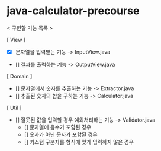 # java-calculator-precourse

< 구현할 기능 목록 >

[ View ]
- [x] 문자열을 입력받는 기능 -> InputView.java
- [] 결과를 출력하는 기능 -> OutputView.java

[ Domain ]
- [] 문자열에서 숫자를 추출하는 기능 -> Extractor.java
- [] 추출된 숫자의 합을 구하는 기능 -> Calculator.java

[ Util ]
- [] 잘못된 값을 입력할 경우 예외처리하는 기능 -> Validator.java
   - [] 문자열에 음수가 포함된 경우
   - [] 숫자가 아닌 문자가 포함된 경우
   - [] 커스텀 구분자를 형식에 맞게 입력하지 않은 경우

